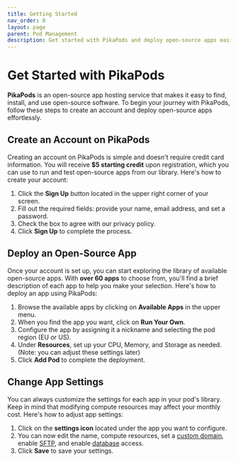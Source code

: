 ```yaml
---
title: Getting Started
nav_order: 0
layout: page
parent: Pod Management
description: Get started with PikaPods and deploy open-source apps easily.
---
```


# Get Started with PikaPods

**PikaPods** is an open-source app hosting service that makes it easy to find, install, and use open-source software. To begin your journey with PikaPods, follow these steps to create an account and deploy open-source apps effortlessly.

## Create an Account on PikaPods

Creating an account on PikaPods is simple and doesn't require credit card information. You will receive **$5 starting credit** upon registration, which you can use to run and test open-source apps from our library. Here's how to create your account:

1. Click the **Sign Up** button located in the upper right corner of your screen.
2. Fill out the required fields: provide your name, email address, and set a password.
3. Check the box to agree with our privacy policy.
4. Click **Sign Up** to complete the process.

## Deploy an Open-Source App

Once your account is set up, you can start exploring the library of available open-source apps. With **over 60 apps** to choose from, you'll find a brief description of each app to help you make your selection. Here's how to deploy an app using PikaPods:

1. Browse the available apps by clicking on **Available Apps** in the upper menu.
2. When you find the app you want, click on **Run Your Own**.
3. Configure the app by assigning it a nickname and selecting the pod region (EU or US).
4. Under **Resources**, set up your CPU, Memory, and Storage as needed. (Note: you can adjust these settings later)
5. Click **Add Pod** to complete the deployment.

## Change App Settings

You can always customize the settings for each app in your pod's library. Keep in mind that modifying compute resources may affect your monthly cost. Here's how to adjust app settings:

1. Click on the **settings icon** located under the app you want to configure.
2. You can now edit the name, compute resources, set a [custom domain](/manage/custom-domains), enable [SFTP](/manage/files), and enable [database](/manage/database) access.
3. Click **Save** to save your settings.
